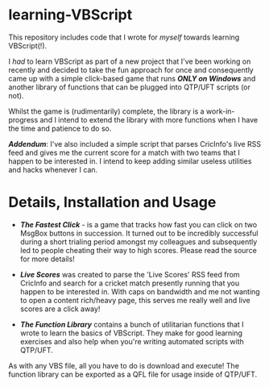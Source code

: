 learning-VBScript
=================

This repository includes code that I wrote for *myself* towards learning VBScript(!). 

I *had* to learn VBScript as part of a new project that I've been working on recently and decided to take the fun approach for once and consequently came up with a simple click-based game that runs ***ONLY on Windows*** and another library of functions that can be plugged into QTP/UFT scripts (or not).

Whilst the game is (rudimentarily) complete, the library is a work-in-progress and I intend to extend the library with more functions when I have the time and patience to do so.

***Addendum***: I've also included a simple script that parses CricInfo's live RSS feed and gives me the current score for a match with two teams that I happen to be interested in. I intend to keep adding similar useless utilities and hacks whenever I can.

Details, Installation and Usage
======================
* ***The Fastest Click*** - is a game that tracks how fast you can click on two MsgBox buttons in succession. It turned out to be incredibly successful during a short trialing period amongst my colleagues and subsequently led to people cheating their way to high scores. Please read the source for more details!

* ***Live Scores*** was created to parse the 'Live Scores' RSS feed from CricInfo and search for a cricket match presently running that you happen to be interested in. With caps on bandwidth and me not wanting to open a content rich/heavy page, this serves me really well and live scores are a click away!

* ***The Function Library*** contains a bunch of utilitarian functions that I wrote to learn the basics of VBScript. They make for good learning exercises and also help when you're writing automated scripts with QTP/UFT.

As with any VBS file, all you have to do is download and execute! The function library can be exported as a QFL file for usage inside of QTP/UFT.
